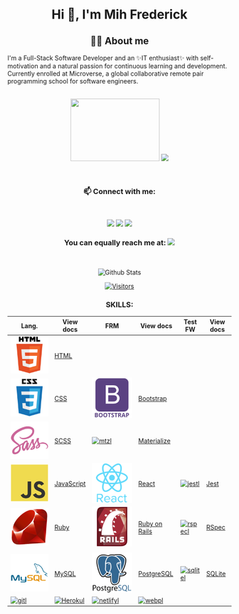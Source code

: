<h1 align="center">Hi 👋, I'm Mih Frederick</h1>
<h2 align="center"><a id="user-content-about-me" class="anchor" aria-hidden="true" href="#about-me"></a>🙋‍♂️ About me</h2>
I'm a Full-Stack Software Developer and an ✨IT enthusiast✨ with self-motivation and a natural passion for continuous learning and development. Currently enrolled at Microverse, a global collaborative remote pair programming school for software engineers.
<br />
<br />
<p align="center">
  <img src="https://raw.githubusercontent.com/Ayushparikh-code/Ayushparikh-code/main/me.gif" width=200 height=140>
  <img src="https://raw.githubusercontent.com/Ayushparikh-code/Ayushparikh-code/main/new.gif" height=140/>
</p>

<div align="center">
 
<br />
  
### 📫 Connect with me:
  
<br />

[![](https://img.shields.io/badge/LinkedIn-0077B5?style=for-the-badge&logo=linkedin&logoColor=white)](https://www.linkedin.com/in/frederick-mih/)
[![](https://img.shields.io/badge/Twitter-1DA1F2?style=for-the-badge&logo=twitter&logoColor=white)](https://twitter.com/MihFrederick)
[![](https://img.shields.io/badge/Portfolio-1DA1F2?style=for-the-badge&logo=portfolio&logoColor=red)](https://frederickmih.github.io/Mih_Frederick/)
<br />
 ### You can equally reach me at:  [![](https://img.shields.io/badge/G-MAIL-1DA1F2?style=for-the-badge&logo=g-mail&logoColor=red)](mailto:fredtimermih@gmail.com)
<br />

  ![Github Stats](https://github-readme-stats.vercel.app/api?username=FrederickMih&count_private=true&show_icons=true&theme=light)
  
  [![Visitors](https://visitor-badge.glitch.me/badge?page_id=page.id)]()

[html]: https://www.w3.org/html/
[css]: https://www.w3schools.com/css/
[scss]: https://sass-lang.com
[js]: https://developer.mozilla.org/en-US/docs/Web/JavaScript
[react]: https://reactjs.org/
[ruby]: https://www.ruby-lang.org/en/
[ror]: https://rubyonrails.org
[bs]: https://getbootstrap.com
[mtz]: https://materializecss.com/
[jest]: https://jestjs.io
[rspec]: https://rspec.info/
[mysql]: https://www.mysql.com/
[pg]: https://www.postgresql.org
[sqlite]: https://www.sqlite.org/
[git]: https://git-scm.com/
[heroku]: https://heroku.com
[netlify]: https://www.netlify.com/
[webp]: https://webpack.js.org
[htmll]: https://raw.githubusercontent.com/devicons/devicon/master/icons/html5/html5-original-wordmark.svg
[cssl]: https://raw.githubusercontent.com/devicons/devicon/master/icons/css3/css3-original-wordmark.svg
[scssl]: https://raw.githubusercontent.com/devicons/devicon/master/icons/sass/sass-original.svg
[jsl]: https://raw.githubusercontent.com/devicons/devicon/master/icons/javascript/javascript-original.svg
[reactl]: https://raw.githubusercontent.com/devicons/devicon/master/icons/react/react-original-wordmark.svg
[rubyl]: https://raw.githubusercontent.com/devicons/devicon/master/icons/ruby/ruby-original.svg
[rorl]: https://raw.githubusercontent.com/devicons/devicon/master/icons/rails/rails-original-wordmark.svg
[bsl]: https://raw.githubusercontent.com/devicons/devicon/master/icons/bootstrap/bootstrap-plain-wordmark.svg
[mtzl]: https://raw.githubusercontent.com/prplx/svg-logos/5585531d45d294869c4eaab4d7cf2e9c167710a9/svg/materialize.svg
[mysqll]: https://raw.githubusercontent.com/devicons/devicon/master/icons/mysql/mysql-original-wordmark.svg
[pgl]: https://raw.githubusercontent.com/devicons/devicon/master/icons/postgresql/postgresql-original-wordmark.svg
[jestl]: https://img.shields.io/badge/-JEST-99425b
[rspecl]: https://img.shields.io/badge/-RSpec-f2526b
[sqlitel]: https://img.shields.io/badge/-SQLite-033a56
[gitl]: https://img.shields.io/badge/-git-f34c37
[herokul]: https://img.shields.io/badge/-Heroku-79589f
[netlifyl]: https://img.shields.io/badge/-Netlify-1e7589
[webpl]: https://img.shields.io/badge/-Webpack-1c74ba

### SKILLS:

| Lang.              | View docs            | FRM                    | View docs            | Test FW            | View docs        |
| ------------------ | -------------------- | ---------------------- | -------------------- | ------------------ | ---------------- |
| [![htmll]][html]   | [HTML][html]         |                        |                      |                    |                  |
| [![cssl]][css]     | [CSS][css]           | [![bsl]][bs]           | [Bootstrap][bs]      |                    |                  |
| [![scssl]][scss]   | [SCSS][scss]         | [![mtzl]][mtz]         | [Materialize][mtz]   |                    |                  |
| [![jsl]][js]       | [JavaScript][js]     | [![reactl]][react]     | [React][react]       | [![jestl]][jest]   | [Jest][jest]     |
| [![rubyl]][ruby]   | [Ruby][ruby]         | [![rorl]][ror]         | [Ruby on Rails][ror] | [![rspecl]][rspec] | [RSpec][rspec]   |
|                    |                      |                        |                      |                    |                  |
| [![mysqll]][mysql] | [MySQL][mysql]       | [![pgl]][pg]           | [PostgreSQL][pg]     | [![sqlitel]][pg]   | [SQLite][sqlite] |
| [![gitl]][git]     | [![Herokul]][heroku] | [![netlifyl]][netlify] | [![webpl]][webp]     |                    |                  |
  
  <br/>
 
 
  

    
</div>
